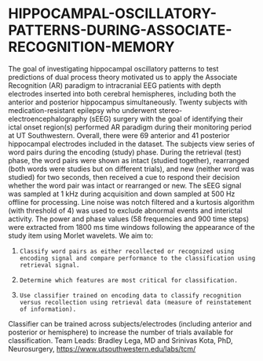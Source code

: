 # HIPPOCAMPAL-OSCILLATORY-PATTERNS-DURING-ASSOCIATE-RECOGNITION-MEMORY

The goal of investigating hippocampal oscillatory patterns to test predictions of dual process theory motivated us to apply the Associate Recognition (AR) paradigm to intracranial EEG patients with depth electrodes inserted into both cerebral hemispheres, including both the anterior and posterior hippocampus simultaneously. Twenty subjects with medication-resistant epilepsy who underwent stereo-electroencephalography (sEEG) surgery with the goal of identifying their ictal onset region(s) performed AR paradigm during their monitoring period at UT Southwestern. Overall, there were 69 anterior and 41 posterior hippocampal electrodes included in the dataset. The subjects view series of word pairs during the encoding (study) phase. During the retrieval (test) phase, the word pairs were shown as intact (studied together), rearranged (both words were studies but on different trials), and new (neither word was studied) for two seconds, then received a cue to respond their decision whether the word pair was intact or rearranged or new. The sEEG signal was sampled at 1 kHz during acquisition and down sampled at 500 Hz offline for processing. Line noise was notch filtered and a kurtosis algorithm (with threshold of 4) was used to exclude abnormal events and interictal activity. The power and phase values (58 frequencies and 900 time steps) were extracted from 1800 ms time windows following the appearance of the study item using Morlet wavelets. We aim to:
1)     Classify word pairs as either recollected or recognized using encoding signal and compare performance to the classification using retrieval signal.
2)     Determine which features are most critical for classification.
3)     Use classifier trained on encoding data to classify recognition versus recollection using retrieval data (measure of reinstatement of information).
Classifier can be trained across subjects/electrodes (including anterior and posterior or hemisphere) to increase the number of trials available for classification. 
Team Leads: Bradley Lega, MD and Srinivas Kota, PhD, Neurosurgery, https://www.utsouthwestern.edu/labs/tcm/ 

